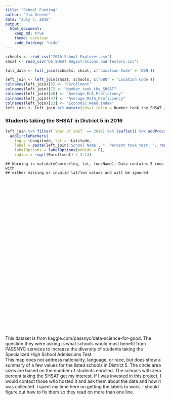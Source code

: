 ```yaml
---
title: "School Funding"
author: "Jim Greene"
date: "July 7, 2018"
output: 
  html_document:
    keep_md: true
    theme: cerulean
    code_folding: "hide"
---
```





```r
schools <- read_csv("2016 School Explorer.csv")
shsat <- read_csv("D5 SHSAT Registrations and Testers.csv")
```


```r
full_data <- full_join(schools, shsat, c('Location Code' = 'DBN'))

left_join <- left_join(shsat, schools, c('DBN' = 'Location Code'))
colnames(left_join)[5] <- "Enrollment"
colnames(left_join)[7] <- "Number_took_the_SHSAT"
colnames(left_join)[46] <- "Average_ELA_Proficiency"
colnames(left_join)[47] <- "Average_Math_Proficiency"
colnames(left_join)[23] <- "Economic_Need_Index"
left_join <- left_join %>% mutate(shsat_ratio = Number_took_the_SHSAT / Enrollment * 100)
```
### Students taking the SHSAT in District 5 in 2016

```r
left_join %>% filter(`Year of SHST` == 2016) %>% leaflet() %>% addProviderTiles(providers$CartoDB.Positron) %>% 
  addCircleMarkers(
    lng = ~Longitude, lat = ~Latitude,
    label = paste(left_join$'School Name', ", Percent took test: ", round(left_join$shsat_ratio, digits = 2), ", Economic Need Index: ", left_join$Economic_Need_Index, sep = ""),
    labelOptions = labelOptions(noHide = F), 
    radius = ~sqrt(Enrollment) / 3.14)
```

```
## Warning in validateCoords(lng, lat, funcName): Data contains 5 rows with
## either missing or invalid lat/lon values and will be ignored
```

<!--html_preserve--><div id="htmlwidget-29c726f9ba83f3cc179a" style="width:960px;height:480px;" class="leaflet html-widget"></div>
<script type="application/json" data-for="htmlwidget-29c726f9ba83f3cc179a">{"x":{"options":{"crs":{"crsClass":"L.CRS.EPSG3857","code":null,"proj4def":null,"projectedBounds":null,"options":{}}},"calls":[{"method":"addProviderTiles","args":["CartoDB.Positron",null,null,{"errorTileUrl":"","noWrap":false,"detectRetina":false}]},{"method":"addCircleMarkers","args":[[40.831496,40.820192,40.814981,40.817282,40.817282,null,40.817721,40.815745,40.817282,null,40.81064,40.81064,null,null,40.824398,40.824398,40.819764,40.815297,40.815297,null,40.810555,40.810555,40.812589,40.812589,40.819764,40.819764,40.806204,40.806204,40.814949,40.814949,40.805719,40.814949,40.814412,40.814412,40.806558,40.806558,40.810854],[-73.936154,-73.944457,-73.952121,-73.947238,-73.947238,null,-73.952459,-73.9556,-73.947238,null,-73.955847,-73.955847,null,null,-73.936545,-73.936545,-73.95724,-73.944304,-73.944304,null,-73.948862,-73.948862,-73.948156,-73.948156,-73.95724,-73.95724,-73.94102,-73.94102,-73.945808,-73.945808,-73.935335,-73.945808,-73.945122,-73.945122,-73.944012,-73.944012,-73.956339],[2.38322126546111,2.36184665194129,2.25193242416098,2.46686837338052,2.9533816864636,2.54777070063694,3.40034339236666,3.07122635700413,2.20643414976927,3.21640284661213,3.15270539382537,3.20059733156716,1.82947854985288,3.45948423286631,2.90141196788035,5.72363081388899,2.5872733772726,2.40440587110533,3.38539675564798,3.67279063524548,3.26336011654764,3.57483189819166,2.90141196788035,2.84849423885324,2.98752596167097,2.83063516475019,2.83063516475019,2.77636875384756,3.63113192706732,3.38539675564798,2.66452237749706,2.93616065518882,3.34015556742086,3.38539675564798,2.5872733772726,2.06393015872862,2.50764581974898],null,null,{"interactive":true,"className":"","stroke":true,"color":"#03F","weight":5,"opacity":0.5,"fill":true,"fillColor":"#03F","fillOpacity":0.2},null,null,null,null,["P.S. 046 ARTHUR TAPPAN, Percent took test: 15.38, Economic Need Index: 0.903","P.S. 046 ARTHUR TAPPAN, Percent took test: 7.37, Economic Need Index: 0.903","P.S. 046 ARTHUR TAPPAN, Percent took test: 13.7, Economic Need Index: 0.903","P.S. 046 ARTHUR TAPPAN, Percent took test: 14.29, Economic Need Index: 0.903","P.S. 123 MAHALIA JACKSON, Percent took test: 22.58, Economic Need Index: 0.835","P.S. 123 MAHALIA JACKSON, Percent took test: 20.97, Economic Need Index: 0.835","P.S. 123 MAHALIA JACKSON, Percent took test: 8.06, Economic Need Index: 0.835","P.S. 123 MAHALIA JACKSON, Percent took test: 9.09, Economic Need Index: 0.835","P.S. 129 JOHN H. FINLEY, Percent took test: 16.67, Economic Need Index: 0.854","P.S. 129 JOHN H. FINLEY, Percent took test: 21.82, Economic Need Index: 0.854","P.S. 129 JOHN H. FINLEY, Percent took test: 15.87, Economic Need Index: 0.854","P.S. 129 JOHN H. FINLEY, Percent took test: 24, Economic Need Index: 0.854","EAGLE ACADEMY FOR YOUNG MEN OF HARLEM, Percent took test: 6.58, Economic Need Index: 0.747","EAGLE ACADEMY FOR YOUNG MEN OF HARLEM, Percent took test: 10, Economic Need Index: 0.747","EAGLE ACADEMY FOR YOUNG MEN OF HARLEM, Percent took test: 0, Economic Need Index: 0.747","NA, Percent took test: 1.22, Economic Need Index: NA","NA, Percent took test: 0.97, Economic Need Index: NA","NA, Percent took test: 1.67, Economic Need Index: NA","NA, Percent took test: 0, Economic Need Index: NA","P.S. 161 PEDRO ALBIZU CAMPOS, Percent took test: 4.24, Economic Need Index: 0.875","P.S. 161 PEDRO ALBIZU CAMPOS, Percent took test: 13.82, Economic Need Index: 0.875","P.S. 161 PEDRO ALBIZU CAMPOS, Percent took test: 18.33, Economic Need Index: 0.875","P.S. 161 PEDRO ALBIZU CAMPOS, Percent took test: 9.65, Economic Need Index: 0.875","URBAN ASSEMBLY ACADEMY FOR FUTURE LEADERS, Percent took test: 21.67, Economic Need Index: 0.817","URBAN ASSEMBLY ACADEMY FOR FUTURE LEADERS, Percent took test: 13.43, Economic Need Index: 0.817","URBAN ASSEMBLY ACADEMY FOR FUTURE LEADERS, Percent took test: 15.79, Economic Need Index: 0.817","URBAN ASSEMBLY ACADEMY FOR FUTURE LEADERS, Percent took test: 26.88, Economic Need Index: 0.817","KAPPA IV, Percent took test: 27.78, Economic Need Index: 0.852","KAPPA IV, Percent took test: 15.12, Economic Need Index: 0.852","KAPPA IV, Percent took test: 9.68, Economic Need Index: 0.852","KAPPA IV, Percent took test: 12.5, Economic Need Index: 0.852","NA, Percent took test: 0, Economic Need Index: NA","NA, Percent took test: 0, Economic Need Index: NA","NA, Percent took test: 0.77, Economic Need Index: NA","NA, Percent took test: 0, Economic Need Index: NA","COLUMBIA SECONDARY SCHOOL, Percent took test: 38.54, Economic Need Index: 0.507","COLUMBIA SECONDARY SCHOOL, Percent took test: 45.26, Economic Need Index: 0.507","COLUMBIA SECONDARY SCHOOL, Percent took test: 39.18, Economic Need Index: 0.507","COLUMBIA SECONDARY SCHOOL, Percent took test: 45.92, Economic Need Index: 0.507","COLUMBIA SECONDARY SCHOOL, Percent took test: 4.55, Economic Need Index: 0.507","COLUMBIA SECONDARY SCHOOL, Percent took test: 3.12, Economic Need Index: 0.507","COLUMBIA SECONDARY SCHOOL, Percent took test: 0, Economic Need Index: 0.507","COLUMBIA SECONDARY SCHOOL, Percent took test: 7.92, Economic Need Index: 0.507","NA, Percent took test: 10, Economic Need Index: NA","NA, Percent took test: 5.88, Economic Need Index: NA","NA, Percent took test: 0, Economic Need Index: NA","NA, Percent took test: 0, Economic Need Index: NA","NA, Percent took test: 0, Economic Need Index: NA","NA, Percent took test: 0, Economic Need Index: NA","NA, Percent took test: 2.22, Economic Need Index: NA","NA, Percent took test: 0, Economic Need Index: NA","NA, Percent took test: 0, Economic Need Index: NA","NA, Percent took test: 0, Economic Need Index: NA","NA, Percent took test: 0, Economic Need Index: NA","NA, Percent took test: 11.54, Economic Need Index: NA","NA, Percent took test: 22.5, Economic Need Index: NA","NA, Percent took test: 5.41, Economic Need Index: NA","NA, Percent took test: 0, Economic Need Index: NA","FREDERICK DOUGLASS ACADEMY, Percent took test: 13.27, Economic Need Index: 0.708","FREDERICK DOUGLASS ACADEMY, Percent took test: 15.74, Economic Need Index: 0.708","FREDERICK DOUGLASS ACADEMY, Percent took test: 10.68, Economic Need Index: 0.708","FREDERICK DOUGLASS ACADEMY, Percent took test: 9.64, Economic Need Index: 0.708","FREDERICK DOUGLASS ACADEMY, Percent took test: 1.16, Economic Need Index: 0.708","FREDERICK DOUGLASS ACADEMY, Percent took test: 0.68, Economic Need Index: 0.708","FREDERICK DOUGLASS ACADEMY, Percent took test: 2.2, Economic Need Index: 0.708","FREDERICK DOUGLASS ACADEMY, Percent took test: 0.62, Economic Need Index: 0.708","NEW DESIGN MIDDLE SCHOOL, Percent took test: 20.72, Economic Need Index: 0.881","NEW DESIGN MIDDLE SCHOOL, Percent took test: 12.93, Economic Need Index: 0.881","NEW DESIGN MIDDLE SCHOOL, Percent took test: 11.22, Economic Need Index: 0.881","NEW DESIGN MIDDLE SCHOOL, Percent took test: 9.09, Economic Need Index: 0.881","THURGOOD MARSHALL ACADEMY FOR LEARNING AND SOCIAL CHANGE, Percent took test: 11.48, Economic Need Index: 0.732","THURGOOD MARSHALL ACADEMY FOR LEARNING AND SOCIAL CHANGE, Percent took test: 18.97, Economic Need Index: 0.732","THURGOOD MARSHALL ACADEMY FOR LEARNING AND SOCIAL CHANGE, Percent took test: 17.24, Economic Need Index: 0.732","THURGOOD MARSHALL ACADEMY FOR LEARNING AND SOCIAL CHANGE, Percent took test: 22.81, Economic Need Index: 0.732","THURGOOD MARSHALL ACADEMY FOR LEARNING AND SOCIAL CHANGE, Percent took test: 0, Economic Need Index: 0.732","THURGOOD MARSHALL ACADEMY FOR LEARNING AND SOCIAL CHANGE, Percent took test: 0.88, Economic Need Index: 0.732","THURGOOD MARSHALL ACADEMY FOR LEARNING AND SOCIAL CHANGE, Percent took test: 0, Economic Need Index: 0.732","THURGOOD MARSHALL ACADEMY FOR LEARNING AND SOCIAL CHANGE, Percent took test: 0.88, Economic Need Index: 0.732","NA, Percent took test: 9.76, Economic Need Index: NA","NA, Percent took test: 10.17, Economic Need Index: NA","NA, Percent took test: 1.74, Economic Need Index: NA","NA, Percent took test: 6.77, Economic Need Index: NA","DEMOCRACY PREP ENDURANCE CHARTER SCHOOL, Percent took test: 22.61, Economic Need Index: 0.755","DEMOCRACY PREP ENDURANCE CHARTER SCHOOL, Percent took test: 35.45, Economic Need Index: 0.755","DEMOCRACY PREP ENDURANCE CHARTER SCHOOL, Percent took test: 25.71, Economic Need Index: 0.755","DEMOCRACY PREP ENDURANCE CHARTER SCHOOL, Percent took test: 0.9, Economic Need Index: 0.755","DEMOCRACY PREP ENDURANCE CHARTER SCHOOL, Percent took test: 0.79, Economic Need Index: 0.755","HARLEM CHILDREN'S ZONE PROMISE ACADEMY 1 CHARTER SCHOOL, Percent took test: 6.59, Economic Need Index: 0.768","HARLEM CHILDREN'S ZONE PROMISE ACADEMY 1 CHARTER SCHOOL, Percent took test: 7.81, Economic Need Index: 0.768","HARLEM CHILDREN'S ZONE PROMISE ACADEMY 1 CHARTER SCHOOL, Percent took test: 6.49, Economic Need Index: 0.768","HARLEM CHILDREN'S ZONE PROMISE ACADEMY 1 CHARTER SCHOOL, Percent took test: 7.23, Economic Need Index: 0.768","HARLEM CHILDREN'S ZONE PROMISE ACADEMY 1 CHARTER SCHOOL, Percent took test: 0, Economic Need Index: 0.768","HARLEM CHILDREN'S ZONE PROMISE ACADEMY 1 CHARTER SCHOOL, Percent took test: 1.43, Economic Need Index: 0.768","HARLEM CHILDREN'S ZONE PROMISE ACADEMY 1 CHARTER SCHOOL, Percent took test: 1.25, Economic Need Index: 0.768","KIPP INFINITY CHARTER SCHOOL, Percent took test: 12.64, Economic Need Index: 0.798","KIPP INFINITY CHARTER SCHOOL, Percent took test: 19.78, Economic Need Index: 0.798","KIPP INFINITY CHARTER SCHOOL, Percent took test: 15.38, Economic Need Index: 0.798","KIPP INFINITY CHARTER SCHOOL, Percent took test: 27.27, Economic Need Index: 0.798","KIPP INFINITY CHARTER SCHOOL, Percent took test: 0, Economic Need Index: 0.798","KIPP INFINITY CHARTER SCHOOL, Percent took test: 0, Economic Need Index: 0.798","HARLEM CHILDREN'S ZONE PROMISE ACADEMY II CHARTER SCHOOL, Percent took test: 22.5, Economic Need Index: 0.757","HARLEM CHILDREN'S ZONE PROMISE ACADEMY II CHARTER SCHOOL, Percent took test: 26.32, Economic Need Index: 0.757","HARLEM CHILDREN'S ZONE PROMISE ACADEMY II CHARTER SCHOOL, Percent took test: 28, Economic Need Index: 0.757","HARLEM CHILDREN'S ZONE PROMISE ACADEMY II CHARTER SCHOOL, Percent took test: 6.33, Economic Need Index: 0.757","HARLEM CHILDREN'S ZONE PROMISE ACADEMY II CHARTER SCHOOL, Percent took test: 0, Economic Need Index: 0.757","HARLEM CHILDREN'S ZONE PROMISE ACADEMY II CHARTER SCHOOL, Percent took test: 13.16, Economic Need Index: 0.757","HARLEM CHILDREN'S ZONE PROMISE ACADEMY II CHARTER SCHOOL, Percent took test: 1.27, Economic Need Index: 0.757","HARLEM CHILDREN'S ZONE PROMISE ACADEMY II CHARTER SCHOOL, Percent took test: 5.26, Economic Need Index: 0.757","DEMOCRACY PREP CHARTER SCHOOL, Percent took test: 22.61, Economic Need Index: 0.714","DEMOCRACY PREP CHARTER SCHOOL, Percent took test: 19.51, Economic Need Index: 0.714","DEMOCRACY PREP CHARTER SCHOOL, Percent took test: 21.43, Economic Need Index: 0.714","DEMOCRACY PREP CHARTER SCHOOL, Percent took test: 18.46, Economic Need Index: 0.714","DEMOCRACY PREP CHARTER SCHOOL, Percent took test: 0, Economic Need Index: 0.714","DEMOCRACY PREP CHARTER SCHOOL, Percent took test: 0, Economic Need Index: 0.714","DEMOCRACY PREP CHARTER SCHOOL, Percent took test: 1.92, Economic Need Index: 0.714","DEMOCRACY PREP CHARTER SCHOOL, Percent took test: 0, Economic Need Index: 0.714","SUCCESS ACADEMY CHARTER SCHOOL - HARLEM 2, Percent took test: 45.71, Economic Need Index: 0.734","ST. HOPE LEADERSHIP ACADEMY CHARTER SCHOOL, Percent took test: 35.29, Economic Need Index: 0.818","ST. HOPE LEADERSHIP ACADEMY CHARTER SCHOOL, Percent took test: 26.32, Economic Need Index: 0.818","ST. HOPE LEADERSHIP ACADEMY CHARTER SCHOOL, Percent took test: 13.16, Economic Need Index: 0.818","ST. HOPE LEADERSHIP ACADEMY CHARTER SCHOOL, Percent took test: 16.47, Economic Need Index: 0.818","DEMOCRACY PREP HARLEM CHARTER SCHOOL, Percent took test: 11.97, Economic Need Index: 0.746","DEMOCRACY PREP HARLEM CHARTER SCHOOL, Percent took test: 13.16, Economic Need Index: 0.746","DEMOCRACY PREP HARLEM CHARTER SCHOOL, Percent took test: 20.56, Economic Need Index: 0.746","DEMOCRACY PREP HARLEM CHARTER SCHOOL, Percent took test: 10.91, Economic Need Index: 0.746","DEMOCRACY PREP HARLEM CHARTER SCHOOL, Percent took test: 0, Economic Need Index: 0.746","DEMOCRACY PREP HARLEM CHARTER SCHOOL, Percent took test: 0, Economic Need Index: 0.746","DEMOCRACY PREP HARLEM CHARTER SCHOOL, Percent took test: 0.94, Economic Need Index: 0.746","DEMOCRACY PREP HARLEM CHARTER SCHOOL, Percent took test: 0, Economic Need Index: 0.746","HARLEM VILLAGE ACADEMY CHARTER SCHOOL, Percent took test: 11.76, Economic Need Index: 0.708","HARLEM VILLAGE ACADEMY CHARTER SCHOOL, Percent took test: 21.54, Economic Need Index: 0.708","HARLEM VILLAGE ACADEMY CHARTER SCHOOL, Percent took test: 35.85, Economic Need Index: 0.708","HARLEM VILLAGE ACADEMY CHARTER SCHOOL, Percent took test: 24.24, Economic Need Index: 0.708","HARLEM VILLAGE ACADEMY CHARTER SCHOOL, Percent took test: 1.64, Economic Need Index: 0.708","HARLEM VILLAGE ACADEMY CHARTER SCHOOL, Percent took test: 2.22, Economic Need Index: 0.708","HARLEM VILLAGE ACADEMY CHARTER SCHOOL, Percent took test: 2.38, Economic Need Index: 0.708","KIPP STAR COLLEGE PREP CHARTER SCHOOL, Percent took test: 38.67, Economic Need Index: 0.746","KIPP STAR COLLEGE PREP CHARTER SCHOOL, Percent took test: 26.76, Economic Need Index: 0.746","KIPP STAR COLLEGE PREP CHARTER SCHOOL, Percent took test: 34.52, Economic Need Index: 0.746","KIPP STAR COLLEGE PREP CHARTER SCHOOL, Percent took test: 30.65, Economic Need Index: 0.746"],{"interactive":false,"permanent":false,"direction":"auto","opacity":1,"offset":[0,0],"textsize":"10px","textOnly":false,"className":"","sticky":true},null]}],"limits":{"lat":[40.805719,40.831496],"lng":[-73.95724,-73.935335]}},"evals":[],"jsHooks":[]}</script><!--/html_preserve-->

This dataset is from kaggle.com/passnyc/data-science-for-good. The question they were asking is what schools would most benefit from PASSNYC services to increase the diversity of students taking the Specialized High School Admissions Test. </br>
This map does not address nationality, language, or race, but does show a summary of a few values for the listed schools in District 5. The circle area sizes are based on the number of students enrolled. The schools with zero percent taking the SHSAT get my interest. If I was invested in this project, I would contact those who hosted it and ask them about the data and how it was collected. I spent my time here on getting the labels to work. I should figure out how to fix them so they read on more than one line.
